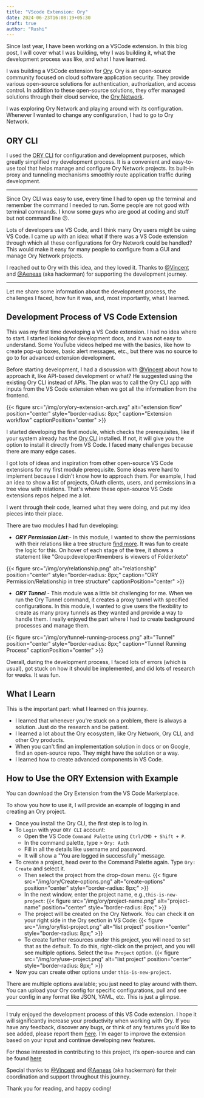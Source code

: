 ```yaml
---
title: "VScode Extension: Ory"
date: 2024-06-23T16:08:19+05:30
draft: true
author: "Rushi"
---
```


Since last year, I have been working on a VSCode extension. In this blog post, I will cover what I was building, why I was building it, what the development process was like, and what I have learned.

I was building a VSCode extension for [Ory](https://ory.sh). Ory is an open-source community focused on cloud software application security. They provide various open-source solutions for authentication, authorization, and access control. In addition to these open-source solutions, they offer managed solutions through their cloud service, the [Ory Network](https://www.ory.sh/network/).

I was exploring Ory Network and playing around with its configuration. Whenever I wanted to change any configuration, I had to go to Ory Network.

## ORY CLI

I used the [ORY CLI](https://www.ory.sh/docs/guides/cli/installation) for configuration and development purposes, which greatly simplified my development process. It is a convenient and easy-to-use tool that helps manage and configure Ory Network projects. Its built-in proxy and tunneling mechanisms smoothly route application traffic during development.

---

Since Ory CLI was easy to use, every time I had to open up the terminal and remember the command I needed to run. Some people are not good with terminal commands. I know some guys who are good at coding and stuff but not command line 😕.

Lots of developers use VS Code, and I think many Ory users might be using VS Code. I came up with an idea: what if there was a VS Code extension through which all these configurations for Ory Network could be handled? This would make it easy for many people to configure from a GUI and manage Ory Network projects.

I reached out to Ory with this idea, and they loved it. Thanks to [@Vincent](https://github.com/vinckr) and [@Aeneas](https://github.com/aeneasr) (aka hackerman) for supporting the development journey.

---

Let me share some information about the development process, the challenges I faced, how fun it was, and, most importantly, what I learned.

## Development Process of VS Code Extension

This was my first time developing a VS Code extension. I had no idea where to start. I started looking for development docs, and it was not easy to understand. Some YouTube videos helped me with the basics, like how to create pop-up boxes, basic alert messages, etc., but there was no source to go to for advanced extension development.

Before starting development, I had a discussion with [@Vincent](https://github.com/vinckr) about how to approach it, like API-based development or what? He suggested using the existing Ory CLI instead of APIs. The plan was to call the Ory CLI app with inputs from the VS Code extension when we got all the information from the frontend.

{{< figure src="/img/ory/ory-extension-arch.svg" alt="extension flow" position="center" style="border-radius: 8px;" caption="Extension workflow" captionPosition="center" >}}

I started developing the first module, which checks the prerequisites, like if your system already has the [Ory CLI](https://www.ory.sh/docs/guides/cli/installation) installed. If not, it will give you the option to install it directly from VS Code. I faced many challenges because there are many edge cases.

I got lots of ideas and inspiration from other open-source VS Code extensions for my first module prerequisite. Some ideas were hard to implement because I didn't know how to approach them. For example, I had an idea to show a list of projects, OAuth clients, users, and permissions in a tree view with relations. That's where these open-source VS Code extensions repos helped me a lot.

I went through their code, learned what they were doing, and put my idea pieces into their place.

There are two modules I had fun developing:

- **_ORY Permission List_**:- In this module, I wanted to show the permissions with their relations like a tree structure [find more](https://www.ory.sh/docs/keto/modeling/create-permission-model). It was fun to create the logic for this. On hover of each stage of the tree, it shows a statement like "Group:developer#members is viewers of Folder:keto"

{{< figure src="/img/ory/relationship.png" alt="relationship" position="center" style="border-radius: 8px;" caption="ORY Permission/Relationship in tree structure" captionPosition="center" >}}

- **_ORY Tunnel_** - This module was a little bit challenging for me. When we run the Ory Tunnel command, it creates a proxy tunnel with specified configurations. In this module, I wanted to give users the flexibility to create as many proxy tunnels as they wanted and provide a way to handle them. I really enjoyed the part where I had to create background processes and manage them.

{{< figure src="/img/ory/tunnel-running-process.png" alt="Tunnel" position="center" style="border-radius: 8px;" caption="Tunnel Running Process" captionPosition="center" >}}

Overall, during the development process, I faced lots of errors (which is usual), got stuck on how it should be implemented, and did lots of research for weeks. It was fun.

## What I Learn

This is the important part: what I learned on this journey.

- I learned that whenever you're stuck on a problem, there is always a solution. Just do the research and be patient.
- I learned a lot about the Ory ecosystem, like Ory Network, Ory CLI, and other Ory products.
- When you can't find an implementation solution in docs or on Google, find an open-source repo. They might have the solution or a way.
- I learned how to create advanced components in VS Code.

## How to Use the ORY Extension with Example

You can download the Ory Extension from the VS Code Marketplace.

To show you how to use it, I will provide an example of logging in and creating an Ory project.

- Once you install the Ory CLI, the first step is to log in.
- To `Login` with your `ORY CLI` account:
  - Open the VS Code `Command Palette` using `Ctrl/CMD + Shift + P`.
  - In the command palette, type > `Ory: Auth`
  - Fill in all the details like username and password.
  - It will show a "You are logged in successfully" message.
- To create a project, head over to the Command Palette again. Type `Ory: Create` and select it.
  - Then select the project from the drop-down menu.
    {{< figure src="/img/ory/Create-options.png" alt="create-options" position="center" style="border-radius: 8px;" >}}
  - In the next window, enter the project name, e.g.,`this-is-new-project`:
    {{< figure src="/img/ory/project-name.png" alt="project-name" position="center" style="border-radius: 8px;" >}}
  - The project will be created on the Ory Network. You can check it on your right side in the Ory section in VS Code:
    {{< figure src="/img/ory/list-project.png" alt="list project" position="center" style="border-radius: 8px;" >}}
  - To create further resources under this project, you will need to set that as the default. To do this, right-click on the project, and you will see multiple options. Select the `Use Project` option.
    {{< figure src="/img/ory/use-project.png" alt="list project" position="center" style="border-radius: 8px;" >}}
- Now you can create other options under `this-is-new-project`.

There are multiple options available; you just need to play around with them. You can upload your Ory config for specific configurations, pull and see your config in any format like JSON, YAML, etc. This is just a glimpse.

---

I truly enjoyed the development process of this VS Code extension. I hope it will significantly increase your productivity when working with Ory. If you have any feedback, discover any bugs, or think of any features you’d like to see added, please report them [here](https://github.com/ory/cli-vscode-extension/issues). I’m eager to improve the extension based on your input and continue developing new features.

For those interested in contributing to this project, it’s open-source and can be found [here](https://github.com/ory/cli-vscode-extension)

Special thanks to [@Vincent](https://github.com/vinckr) and [@Aeneas](https://github.com/aeneasr) (aka hackerman) for their coordination and support throughout this journey.

Thank you for reading, and happy coding!
